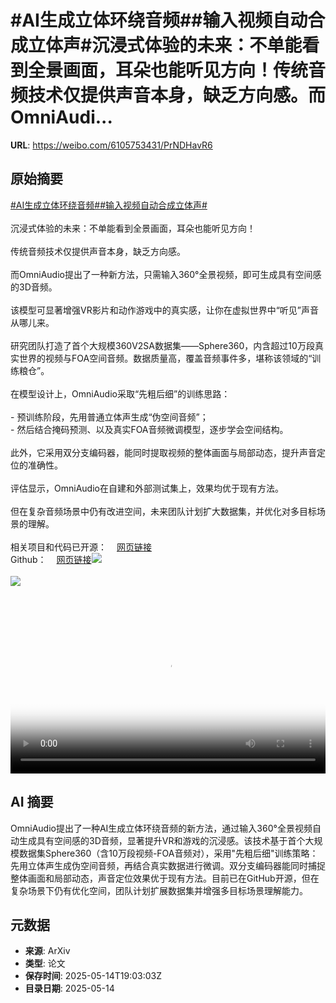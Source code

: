 # #AI生成立体环绕音频##输入视频自动合成立体声#沉浸式体验的未来：不单能看到全景画面，耳朵也能听见方向！传统音频技术仅提供声音本身，缺乏方向感。而OmniAudi...

**URL**: https://weibo.com/6105753431/PrNDHavR6

## 原始摘要

<a href="https://m.weibo.cn/search?containerid=231522type%3D1%26t%3D10%26q%3D%23AI%E7%94%9F%E6%88%90%E7%AB%8B%E4%BD%93%E7%8E%AF%E7%BB%95%E9%9F%B3%E9%A2%91%23&amp;extparam=%23AI%E7%94%9F%E6%88%90%E7%AB%8B%E4%BD%93%E7%8E%AF%E7%BB%95%E9%9F%B3%E9%A2%91%23" data-hide=""><span class="surl-text">#AI生成立体环绕音频#</span></a><a href="https://m.weibo.cn/search?containerid=231522type%3D1%26t%3D10%26q%3D%23%E8%BE%93%E5%85%A5%E8%A7%86%E9%A2%91%E8%87%AA%E5%8A%A8%E5%90%88%E6%88%90%E7%AB%8B%E4%BD%93%E5%A3%B0%23&amp;extparam=%23%E8%BE%93%E5%85%A5%E8%A7%86%E9%A2%91%E8%87%AA%E5%8A%A8%E5%90%88%E6%88%90%E7%AB%8B%E4%BD%93%E5%A3%B0%23" data-hide=""><span class="surl-text">#输入视频自动合成立体声#</span></a><br><br>沉浸式体验的未来：不单能看到全景画面，耳朵也能听见方向！<br><br>传统音频技术仅提供声音本身，缺乏方向感。<br><br>而OmniAudio提出了一种新方法，只需输入360°全景视频，即可生成具有空间感的3D音频。<br><br>该模型可显著增强VR影片和动作游戏中的真实感，让你在虚拟世界中“听见”声音从哪儿来。<br><br>研究团队打造了首个大规模360V2SA数据集——Sphere360，内含超过10万段真实世界的视频与FOA空间音频。数据质量高，覆盖音频事件多，堪称该领域的“训练粮仓”。<br><br>在模型设计上，OmniAudio采取“先粗后细”的训练思路：<br><br>- 预训练阶段，先用普通立体声生成“伪空间音频”；<br>- 然后结合掩码预测、以及真实FOA音频微调模型，逐步学会空间结构。<br><br>此外，它采用双分支编码器，能同时提取视频的整体画面与局部动态，提升声音定位的准确性。<br><br>评估显示，OmniAudio在自建和外部测试集上，效果均优于现有方法。<br><br>但在复杂音频场景中仍有改进空间，未来团队计划扩大数据集，并优化对多目标场景的理解。<br><br>相关项目和代码已开源：<a href="https://weibo.cn/sinaurl?u=https%3A%2F%2Fomniaudio-360v2sa.github.io%2F" data-hide=""><span class="url-icon"><img style="width: 1rem;height: 1rem" src="https://h5.sinaimg.cn/upload/2015/09/25/3/timeline_card_small_web_default.png" referrerpolicy="no-referrer"></span><span class="surl-text">网页链接</span></a><br>Github：<a href="https://weibo.cn/sinaurl?u=https%3A%2F%2Fgithub.com%2Fliuhuadai%2FOmniAudio" data-hide=""><span class="url-icon"><img style="width: 1rem;height: 1rem" src="https://h5.sinaimg.cn/upload/2015/09/25/3/timeline_card_small_web_default.png" referrerpolicy="no-referrer"></span><span class="surl-text">网页链接</span></a><img style="" src="https://tvax3.sinaimg.cn/large/006Fd7o3ly1i1f5he5o3wj30zk0k0jr9.jpg" referrerpolicy="no-referrer"><br><br><img style="" src="https://tvax2.sinaimg.cn/large/006Fd7o3gy1i1f5h0jm3xj30sg0sg1kx.jpg" referrerpolicy="no-referrer"><br><br><br clear="both"><div style="clear: both"></div><video controls="controls" poster="https://tvax4.sinaimg.cn/orj480/006Fd7o3ly1i1f5hebmzcj30zk0k0406.jpg" style="width: 100%"><source src="https://f.video.weibocdn.com/o0/dxDRzdxllx08oeVOKecg01041200tfNl0E010.mp4?label=mp4_720p&amp;template=1280x720.25.0&amp;ori=0&amp;ps=1CwnkDw1GXwCQx&amp;Expires=1747252945&amp;ssig=X54GMGOYDP&amp;KID=unistore,video"><source src="https://f.video.weibocdn.com/o0/75HFpRMClx08oeVNA1Ow01041200flNB0E010.mp4?label=mp4_hd&amp;template=852x480.25.0&amp;ori=0&amp;ps=1CwnkDw1GXwCQx&amp;Expires=1747252945&amp;ssig=g1G6yvbUxG&amp;KID=unistore,video"><source src="https://f.video.weibocdn.com/o0/0NvejbD7lx08oeVNCauk010412009Qvd0E010.mp4?label=mp4_ld&amp;template=640x360.25.0&amp;ori=0&amp;ps=1CwnkDw1GXwCQx&amp;Expires=1747252945&amp;ssig=Jgyu0yAfOu&amp;KID=unistore,video"><p>视频无法显示，请前往<a href="https://video.weibo.com/show?fid=1034%3A5166256417079367" target="_blank" rel="noopener noreferrer">微博视频</a>观看。</p></video>

## AI 摘要

OmniAudio提出了一种AI生成立体环绕音频的新方法，通过输入360°全景视频自动生成具有空间感的3D音频，显著提升VR和游戏的沉浸感。该技术基于首个大规模数据集Sphere360（含10万段视频-FOA音频对），采用"先粗后细"训练策略：先用立体声生成伪空间音频，再结合真实数据进行微调。双分支编码器能同时捕捉整体画面和局部动态，声音定位效果优于现有方法。目前已在GitHub开源，但在复杂场景下仍有优化空间，团队计划扩展数据集并增强多目标场景理解能力。

## 元数据

- **来源**: ArXiv
- **类型**: 论文
- **保存时间**: 2025-05-14T19:03:03Z
- **目录日期**: 2025-05-14
